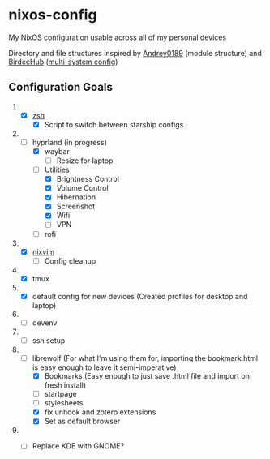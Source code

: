 # nixos-config

My NixOS configuration usable across all of my personal devices

Directory and file structures inspired by [Andrey0189](https://github.com/Andrey0189/nixos-config) (module structure) and [BirdeeHub](https://github.com/BirdeeHub/birdeeSystems) ([multi-system config](https://github.com/BirdeeHub/birdeeSystems/blob/582fe0c1123395c8cc0aa3a1bf6dfa3ce65dcfbb/flake.nix#L91-L115))

## Configuration Goals
1. - [X] [zsh](https://github.com/Kogara13/nixos-config/blob/da80d281ffc67a0841aab6b052765cc6d39cf6eb/common/homes/zsh.nix)
       - [X] Script to switch between starship configs
2. - [ ] hyprland (in progress)
       - [X] waybar
          - [ ] Resize for laptop
       - [ ] Utilities
          - [X] Brightness Control
          - [X] Volume Control
          - [X] Hibernation
          - [X] Screenshot
          - [X] Wifi
          - [ ] VPN
       - [ ] rofi 
3. - [X] [nixvim](https://github.com/Kogara13/nixvim-config)
       - [ ] Config cleanup
4. - [X] tmux
5. - [X] default config for new devices (Created profiles for desktop and laptop)
6. - [ ] devenv
7. - [ ] ssh setup
9. - [ ] librewolf (For what I'm using them for, importing the bookmark.html is easy enough to leave it semi-imperative)
        - [X] Bookmarks (Easy enough to just save .html file and import on fresh install)
        - [ ] startpage
        - [ ] stylesheets
        - [X] fix unhook and zotero extensions
        - [X] Set as default browser
10. - [ ] Replace KDE with GNOME?

  
   
